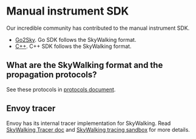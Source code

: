 # Manual instrument SDK
Our incredible community has contributed to the manual instrument SDK.
- [Go2Sky](https://github.com/SkyAPM/go2sky). Go SDK follows the SkyWalking format.
- [C++](https://github.com/SkyAPM/cpp2sky). C++ SDK follows the SkyWalking format. 

## What are the SkyWalking format and the propagation protocols?
See these protocols in [protocols document](../protocols/README.md).

## Envoy tracer
Envoy has its internal tracer implementation for SkyWalking. Read [SkyWalking Tracer doc](https://www.envoyproxy.io/docs/envoy/latest/api-v3/config/trace/v3/skywalking.proto.html?highlight=skywalking) and [SkyWalking tracing sandbox](https://www.envoyproxy.io/docs/envoy/latest/start/sandboxes/skywalking_tracing.html?highlight=skywalking) for more details.
